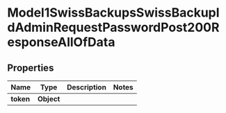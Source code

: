 

# Model1SwissBackupsSwissBackupIdAdminRequestPasswordPost200ResponseAllOfData


## Properties

| Name | Type | Description | Notes |
|------------ | ------------- | ------------- | -------------|
|**token** | **Object** |  |  |



